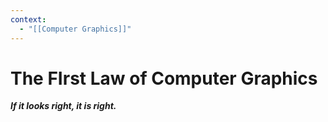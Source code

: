 ```yaml
---
context:
  - "[[Computer Graphics]]"
---
```


# The FIrst Law of Computer Graphics

_**If it looks right, it is right.**_
